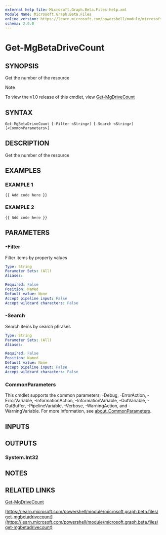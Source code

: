 ```yaml
---
external help file: Microsoft.Graph.Beta.Files-help.xml
Module Name: Microsoft.Graph.Beta.Files
online version: https://learn.microsoft.com/powershell/module/microsoft.graph.beta.files/get-mgbetadrivecount
schema: 2.0.0
---
```


# Get-MgBetaDriveCount

## SYNOPSIS
Get the number of the resource

> [!NOTE]
> To view the v1.0 release of this cmdlet, view [Get-MgDriveCount](/powershell/module/Microsoft.Graph.Files/Get-MgDriveCount?view=graph-powershell-v1.0)

## SYNTAX

```
Get-MgBetaDriveCount [-Filter <String>] [-Search <String>] [<CommonParameters>]
```

## DESCRIPTION
Get the number of the resource

## EXAMPLES

### EXAMPLE 1
```
{{ Add code here }}
```

### EXAMPLE 2
```
{{ Add code here }}
```

## PARAMETERS

### -Filter
Filter items by property values

```yaml
Type: String
Parameter Sets: (All)
Aliases:

Required: False
Position: Named
Default value: None
Accept pipeline input: False
Accept wildcard characters: False
```

### -Search
Search items by search phrases

```yaml
Type: String
Parameter Sets: (All)
Aliases:

Required: False
Position: Named
Default value: None
Accept pipeline input: False
Accept wildcard characters: False
```

### CommonParameters
This cmdlet supports the common parameters: -Debug, -ErrorAction, -ErrorVariable, -InformationAction, -InformationVariable, -OutVariable, -OutBuffer, -PipelineVariable, -Verbose, -WarningAction, and -WarningVariable. For more information, see [about_CommonParameters](http://go.microsoft.com/fwlink/?LinkID=113216).

## INPUTS

## OUTPUTS

### System.Int32
## NOTES

## RELATED LINKS
[Get-MgDriveCount](/powershell/module/Microsoft.Graph.Files/Get-MgDriveCount?view=graph-powershell-v1.0)

[https://learn.microsoft.com/powershell/module/microsoft.graph.beta.files/get-mgbetadrivecount](https://learn.microsoft.com/powershell/module/microsoft.graph.beta.files/get-mgbetadrivecount)

